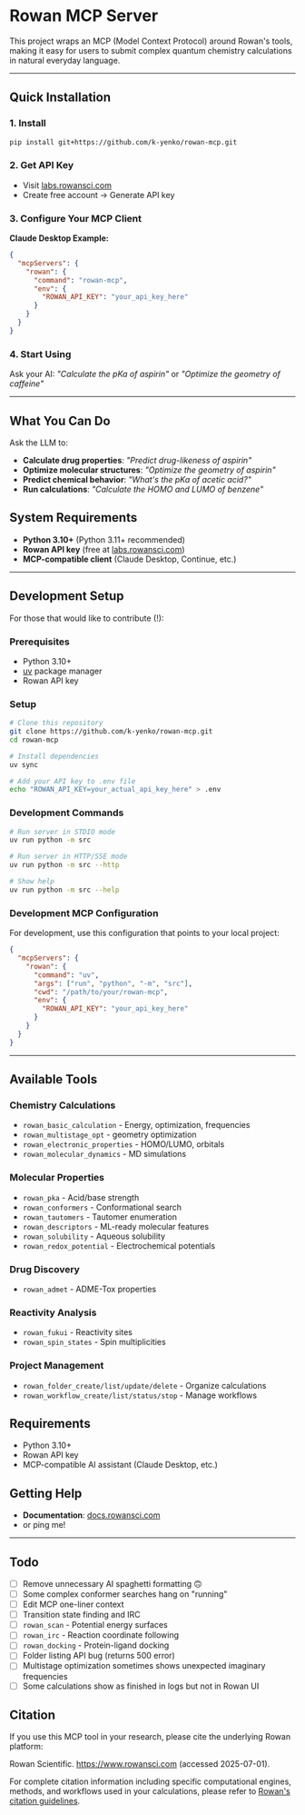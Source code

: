 # Rowan MCP Server

This project wraps an MCP (Model Context Protocol) around Rowan's tools, making it easy for users to submit complex quantum chemistry calculations in natural everyday language. 

---

## **Quick Installation**

### **1. Install**
```bash
pip install git+https://github.com/k-yenko/rowan-mcp.git
```

### **2. Get API Key**
- Visit [labs.rowansci.com](https://labs.rowansci.com)
- Create free account → Generate API key

### **3. Configure Your MCP Client**

**Claude Desktop Example:**
```json
{
  "mcpServers": {
    "rowan": {
      "command": "rowan-mcp",
      "env": {
        "ROWAN_API_KEY": "your_api_key_here"
      }
    }
  }
}
```

### **4. Start Using**
Ask your AI: *"Calculate the pKa of aspirin"* or *"Optimize the geometry of caffeine"*

---

## **What You Can Do** 

Ask the LLM to:
- **Calculate drug properties**: *"Predict drug-likeness of aspirin"*
- **Optimize molecular structures**: *"Optimize the geometry of aspirin"*  
- **Predict chemical behavior**: *"What's the pKa of acetic acid?"*
- **Run calculations**: *"Calculate the HOMO and LUMO of benzene"*

## **System Requirements**

- **Python 3.10+** (Python 3.11+ recommended)
- **Rowan API key** (free at [labs.rowansci.com](https://labs.rowansci.com))
- **MCP-compatible client** (Claude Desktop, Continue, etc.)

---

## Development Setup

For those that would like to contribute (!):

### Prerequisites
- Python 3.10+
- [uv](https://docs.astral.sh/uv/) package manager  
- Rowan API key

### Setup
```bash
# Clone this repository
git clone https://github.com/k-yenko/rowan-mcp.git
cd rowan-mcp

# Install dependencies
uv sync

# Add your API key to .env file
echo "ROWAN_API_KEY=your_actual_api_key_here" > .env
```

### Development Commands
```bash
# Run server in STDIO mode
uv run python -m src

# Run server in HTTP/SSE mode  
uv run python -m src --http

# Show help
uv run python -m src --help
```

### Development MCP Configuration
For development, use this configuration that points to your local project:
```json
{
  "mcpServers": {
    "rowan": {
      "command": "uv",
      "args": ["run", "python", "-m", "src"],
      "cwd": "/path/to/your/rowan-mcp",
      "env": {
        "ROWAN_API_KEY": "your_api_key_here"
      }
    }
  }
}
```

---

## Available Tools

### Chemistry Calculations
- `rowan_basic_calculation` - Energy, optimization, frequencies
- `rowan_multistage_opt` - geometry optimization  
- `rowan_electronic_properties` - HOMO/LUMO, orbitals
- `rowan_molecular_dynamics` - MD simulations

### Molecular Properties
- `rowan_pka` - Acid/base strength
- `rowan_conformers` - Conformational search
- `rowan_tautomers` - Tautomer enumeration
- `rowan_descriptors` - ML-ready molecular features
- `rowan_solubility` - Aqueous solubility
- `rowan_redox_potential` - Electrochemical potentials

### Drug Discovery
- `rowan_admet` - ADME-Tox properties


### Reactivity Analysis  
- `rowan_fukui` - Reactivity sites
- `rowan_spin_states` - Spin multiplicities

### Project Management
- `rowan_folder_create/list/update/delete` - Organize calculations
- `rowan_workflow_create/list/status/stop` - Manage workflows

## Requirements

- Python 3.10+
- Rowan API key
- MCP-compatible AI assistant (Claude Desktop, etc.)

## Getting Help

- **Documentation**: [docs.rowansci.com](https://docs.rowansci.com/)
- or ping me! 

---

## **Todo**

- [ ] Remove unnecessary AI spaghetti formatting 🙃
- [ ] Some complex conformer searches hang on "running"
- [ ] Edit MCP one-liner context
- [ ] Transition state finding and IRC
- [ ] `rowan_scan` - Potential energy surfaces
- [ ] `rowan_irc` - Reaction coordinate following
- [ ] `rowan_docking` - Protein-ligand docking
- [ ] Folder listing API bug (returns 500 error)
- [ ] Multistage optimization sometimes shows unexpected imaginary frequencies
- [ ] Some calculations show as finished in logs but not in Rowan UI

## Citation

If you use this MCP tool in your research, please cite the underlying Rowan platform:

Rowan Scientific. https://www.rowansci.com (accessed 2025-07-01).

For complete citation information including specific computational engines, methods, and workflows used in your calculations, please refer to [Rowan's citation guidelines](https://docs.rowansci.com/citations).